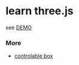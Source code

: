 # learn three.js
see [DEMO](http://tommyfok.github.io/learn-threejs)

### More
- [controlable box](http://tommyfok.github.io/learn-threejs/box.html)
